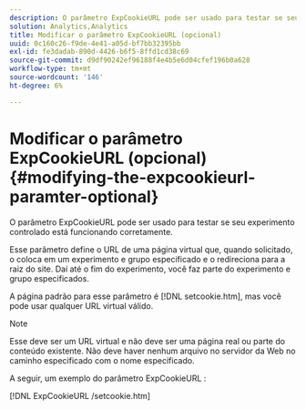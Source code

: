 ```yaml
---
description: O parâmetro ExpCookieURL pode ser usado para testar se seu experimento controlado está funcionando corretamente.
solution: Analytics,Analytics
title: Modificar o parâmetro ExpCookieURL (opcional)
uuid: 0c160c26-f9de-4e41-a05d-bf7bb32395bb
exl-id: fe3dadab-890d-4426-b6f5-8ffd1cd38c69
source-git-commit: d9df90242ef96188f4e4b5e6d04cfef196b0a628
workflow-type: tm+mt
source-wordcount: '146'
ht-degree: 6%

---
```


# Modificar o parâmetro ExpCookieURL (opcional){#modifying-the-expcookieurl-paramter-optional}

O parâmetro ExpCookieURL pode ser usado para testar se seu experimento controlado está funcionando corretamente.

Esse parâmetro define o URL de uma página virtual que, quando solicitado, o coloca em um experimento e grupo especificado e o redireciona para a raiz do site. Daí até o fim do experimento, você faz parte do experimento e grupo especificados.

A página padrão para esse parâmetro é [!DNL setcookie.htm], mas você pode usar qualquer URL virtual válido.

>[!NOTE]
>
>Esse deve ser um URL virtual e não deve ser uma página real ou parte do conteúdo existente. Não deve haver nenhum arquivo no servidor da Web no caminho especificado com o nome especificado.

A seguir, um exemplo do parâmetro ExpCookieURL :

[!DNL ExpCookieURL /setcookie.htm]
